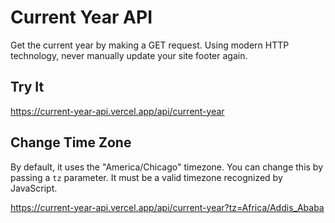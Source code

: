 # Current Year API

Get the current year by making a GET request. Using modern HTTP technology, never manually update your site footer again.

## Try It

https://current-year-api.vercel.app/api/current-year

## Change Time Zone

By default, it uses the "America/Chicago" timezone. You can change this by passing a `tz` parameter. It must be a valid timezone recognized by JavaScript.

https://current-year-api.vercel.app/api/current-year?tz=Africa/Addis_Ababa

